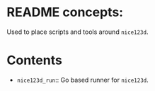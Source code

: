 <!--
file:         tools/README.md
file-id:      e6188fb2-1932-4f7d-9808-8cb381012a74
project:      nice123d
project-id:   e2bbd03f-0ac6-41ec-89ae-2ad52fa0652a
using: jinja2
description:  This file contains the folder documentation. |
    The folder is part of the `nice123d` project.
-->

# README concepts:

Used to place scripts and tools around `nice123d`.

# Contents

- `nice123d_run`:: Go based runner for `nice123d`.
